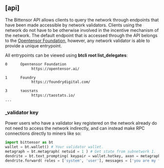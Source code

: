
## [api]


The Bittensor API allows clients to query the network through endpoints that have been made accessible by network validators. Clients using the network do not have to be otherwise involved in the incentive mechanism of the network. The default endpoint that is accessed through the API belongs to the [Opentensor Foundation](https://opentensor.ai/), however, any network validator is able to provide a unique entrypoint.

All entrypoints can be viewed using **btcli root list_delegates**:

```bash dark
0      Openτensor Foundaτion
            https://opentensor.ai/

1      Foundry
            https://foundrydigital.com/

3      τaosτaτs
            https://taostats.io/
...
```

### _validator key

Power users who have a validator key registered on the network already do not need to access the network indirectly, and can instead make RPC connections directly to miners like so:
```python numbered dark
import bittensor as bt
wallet = bt.wallet() # Your validator wallet.
metagraph = bt.metagraph( netuid = 1 ) # Get state from subnetwork 1.
dendrite = bt.text_prompting( keypair = wallet.hotkey, axon = metagraph.axons[ 10 ] ) # Connection to uid 10
dendrite.forward( roles = ['system', 'user'], messages = ['you are my financial advisor', 'should I buy a boat?'] )
```
